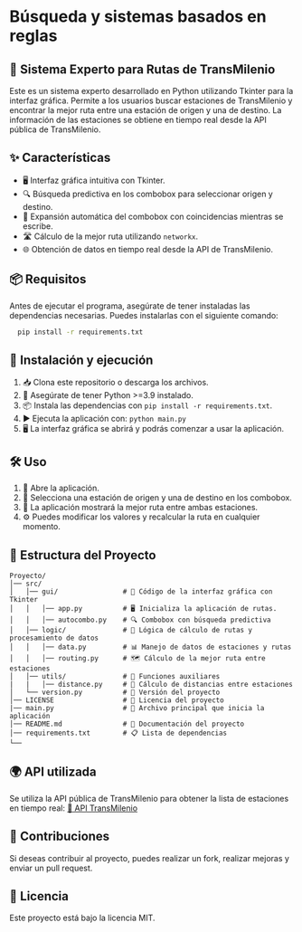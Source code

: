 # Búsqueda y sistemas basados en reglas 
## 🚏 Sistema Experto para Rutas de TransMilenio

Este es un sistema experto desarrollado en Python utilizando Tkinter para la interfaz gráfica.
Permite a los usuarios buscar estaciones de TransMilenio y encontrar la mejor ruta entre una estación de origen y una de destino.
La información de las estaciones se obtiene en tiempo real desde la API pública de TransMilenio.

## ✨ Características

- 🖥️ Interfaz gráfica intuitiva con Tkinter.
- 🔍 Búsqueda predictiva en los combobox para seleccionar origen y destino.
- 📌 Expansión automática del combobox con coincidencias mientras se escribe.
- 🛣️ Cálculo de la mejor ruta utilizando `networkx`.
- 🌐 Obtención de datos en tiempo real desde la API de TransMilenio.

## 📦 Requisitos

Antes de ejecutar el programa, asegúrate de tener instaladas las dependencias necesarias. Puedes instalarlas con el siguiente comando:

```bash
  pip install -r requirements.txt
```

## 🚀 Instalación y ejecución

1. 📥 Clona este repositorio o descarga los archivos.
2. 🐍 Asegúrate de tener Python >=3.9 instalado.
3. 📦 Instala las dependencias con `pip install -r requirements.txt`.
4. ▶️ Ejecuta la aplicación con: `python main.py`
5. 🖥️ La interfaz gráfica se abrirá y podrás comenzar a usar la aplicación.

## 🛠️ Uso

1. 🔄 Abre la aplicación.
2. 📍 Selecciona una estación de origen y una de destino en los combobox.
3. 🚏 La aplicación mostrará la mejor ruta entre ambas estaciones.
4. ⚙️ Puedes modificar los valores y recalcular la ruta en cualquier momento.

## 📂 Estructura del Proyecto

```
Proyecto/
│── src/
│   │── gui/                # 🎨 Código de la interfaz gráfica con Tkinter
│   │   │── app.py          # 🖥️ Inicializa la aplicación de rutas.
│   │   │── autocombo.py    # 🔍 Combobox con búsqueda predictiva
│   │── logic/              # 🧠 Lógica de cálculo de rutas y procesamiento de datos
│   │   │── data.py         # 📊 Manejo de datos de estaciones y rutas
│   │   │── routing.py      # 🗺️ Cálculo de la mejor ruta entre estaciones
│   │── utils/              # 🔧 Funciones auxiliares
|   |   │── distance.py     # 📏 Cálculo de distancias entre estaciones
│   └── version.py          # 📜 Versión del proyecto
│── LICENSE                 # 📜 Licencia del proyecto
|── main.py                 # 📌 Archivo principal que inicia la aplicación
│── README.md               # 📖 Documentación del proyecto
│── requirements.txt        # 📋 Lista de dependencias
└── 
```

## 🌍 API utilizada

Se utiliza la API pública de TransMilenio para obtener la lista de estaciones en tiempo real: [🔗 API TransMilenio](https://datosabiertos-transmilenio.hub.arcgis.com/datasets/Transmilenio::estaciones-troncales-de-transmilenio/about)

## 🤝 Contribuciones

Si deseas contribuir al proyecto, puedes realizar un fork, realizar mejoras y enviar un pull request.

## 📜 Licencia

Este proyecto está bajo la licencia MIT.


